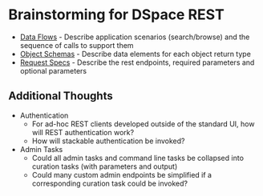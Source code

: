 # Brainstorming for DSpace REST 

* [Data Flows](dataFlows.md) - Describe application scenarios (search/browse) and the sequence of calls to support them
* [Object Schemas](objectSchema.md) - Describe data elements for each object return type
* [Request Specs](requestSpec.md) - Describe the rest endpoints, required parameters and optional parameters

## Additional Thoughts
* Authentication
  * For ad-hoc REST clients developed outside of the standard UI, how will REST authentication work?  
  * How will stackable authentication be invoked?
* Admin Tasks
  * Could all admin tasks and command line tasks be collapsed into curation tasks (with parameters and output)
  * Could many custom admin endpoints be simplified if a corresponding curation task could be invoked?
